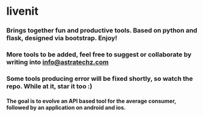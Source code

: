 # livenit

### Brings together fun and productive tools.   Based on python and flask, designed via bootstrap.   Enjoy!

>
### More tools to be added, feel free to suggest or collaborate by writing into info@astratechz.com
>

>
### Some tools producing error will be fixed shortly, so watch the repo. While at it, star it too :)
>
#### The goal is to evolve an API based tool for the average consumer, followed by an application on android and ios. 